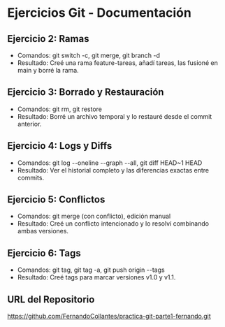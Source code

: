 # Ejercicios Git - Documentación

## Ejercicio 2: Ramas
- Comandos: git switch -c, git merge, git branch -d
- Resultado: Creé una rama feature-tareas, añadí tareas, las fusioné en main y borré la rama.

## Ejercicio 3: Borrado y Restauración
- Comandos: git rm, git restore
- Resultado: Borré un archivo temporal y lo restauré desde el commit anterior.

## Ejercicio 4: Logs y Diffs
- Comandos: git log --oneline --graph --all, git diff HEAD~1 HEAD
- Resultado: Ver el historial completo y las diferencias exactas entre commits.

## Ejercicio 5: Conflictos
- Comandos: git merge (con conflicto), edición manual
- Resultado: Creé un conflicto intencionado y lo resolví combinando ambas versiones.

## Ejercicio 6: Tags
- Comandos: git tag, git tag -a, git push origin --tags
- Resultado: Creé tags para marcar versiones v1.0 y v1.1.

## URL del Repositorio
https://github.com/FernandoCollantes/practica-git-parte1-fernando.git

